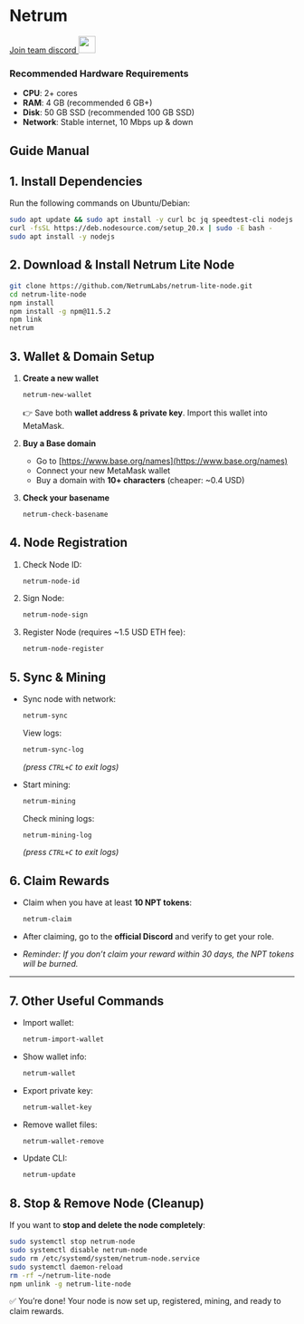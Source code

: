 # Netrum
<a href="https://discord.gg/3a24wuVkS6" target="_blank">Join team discord <img src="https://user-images.githubusercontent.com/50621007/176236430-53b0f4de-41ff-41f7-92a1-4233890a90c8.png" width="30"/></a>
### Recommended Hardware Requirements 

* **CPU**: 2+ cores
* **RAM**: 4 GB (recommended 6 GB+)
* **Disk**: 50 GB SSD (recommended 100 GB SSD)
* **Network**: Stable internet, 10 Mbps up & down

## Guide Manual

## 1. Install Dependencies

Run the following commands on Ubuntu/Debian:
```bash
sudo apt update && sudo apt install -y curl bc jq speedtest-cli nodejs npm
curl -fsSL https://deb.nodesource.com/setup_20.x | sudo -E bash -
sudo apt install -y nodejs
```
## 2. Download & Install Netrum Lite Node

```bash
git clone https://github.com/NetrumLabs/netrum-lite-node.git
cd netrum-lite-node
npm install
npm install -g npm@11.5.2
npm link
netrum
```
## 3. Wallet & Domain Setup

1. **Create a new wallet**

   ```bash
   netrum-new-wallet
   ```
   👉 Save both **wallet address & private key**. Import this wallet into MetaMask.

2. **Buy a Base domain**

   * Go to [https://www.base.org/names](https://www.base.org/names)
   * Connect your new MetaMask wallet
   * Buy a domain with **10+ characters** (cheaper: \~0.4 USD)

3. **Check your basename**
   ```bash
   netrum-check-basename
   ```
## 4. Node Registration

1. Check Node ID:
   ```bash
   netrum-node-id
   ```
2. Sign Node:
   ```bash
   netrum-node-sign
   ```
3. Register Node (requires \~1.5 USD ETH fee):
   ```bash
   netrum-node-register
   ```
## 5. Sync & Mining

* Sync node with network:
  ```bash
  netrum-sync
  ```
  View logs:
  ```bash
  netrum-sync-log
  ```
  
  *(press `CTRL+C` to exit logs)*
  
* Start mining:
  ```bash
  netrum-mining
  ```
  Check mining logs:
  ```bash
  netrum-mining-log
  ```
  
  *(press `CTRL+C` to exit logs)*

## 6. Claim Rewards

* Claim when you have at least **10 NPT tokens**:

  ```bash
  netrum-claim
  ```
* After claiming, go to the **official Discord** and verify to get your role.
* _Reminder: If you don’t claim your reward within 30 days, the NPT tokens will be burned._
---

## 7. Other Useful Commands

* Import wallet:

  ```bash
  netrum-import-wallet
  ```
* Show wallet info:

  ```bash
  netrum-wallet
  ```
* Export private key:

  ```bash
  netrum-wallet-key
  ```
* Remove wallet files:

  ```bash
  netrum-wallet-remove
  ```
* Update CLI:

  ```bash
  netrum-update
  ```

## 8. Stop & Remove Node (Cleanup)

If you want to **stop and delete the node completely**:

```bash
sudo systemctl stop netrum-node
sudo systemctl disable netrum-node
sudo rm /etc/systemd/system/netrum-node.service
sudo systemctl daemon-reload
rm -rf ~/netrum-lite-node
npm unlink -g netrum-lite-node
```

✅ You’re done! Your node is now set up, registered, mining, and ready to claim rewards.
